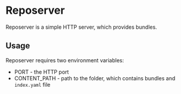# Reposerver
Reposerver is a simple HTTP server, which provides bundles.

## Usage
Reposerver requires two environment variables:
 * PORT - the HTTP port
 * CONTENT_PATH - path to the folder, which contains bundles and `index.yaml` file